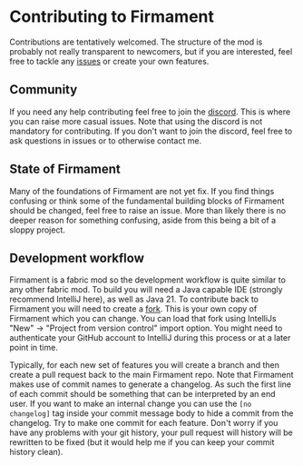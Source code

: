 <!--
SPDX-FileCopyrightText: 2023 Linnea Gräf <nea@nea.moe>

SPDX-License-Identifier: CC0-1.0
-->
# Contributing to Firmament

Contributions are tentatively welcomed. The structure of the mod is probably not really transparent to newcomers, but if
you are interested, feel free to tackle any [issues](https://github.com/nea89o/Firmament/issues/) or create your own
features.

## Community

If you need any help contributing feel free to join the [discord]. This is where you can raise more casual issues. Note
that using the discord is not mandatory for contributing. If you don't want to join the discord, feel free to ask
questions in issues or to otherwise contact me.

## State of Firmament

Many of the foundations of Firmament are not yet fix. If you find things confusing or think some of the fundamental
building blocks of Firmament should be changed, feel free to raise an issue. More than likely there is no deeper reason
for something confusing, aside from this being a bit of a sloppy project.

## Development workflow

Firmament is a fabric mod so the development workflow is quite similar to any other fabric mod. To build you will need a
Java capable IDE (strongly recommend IntelliJ here), as well as Java 21. To contribute back to Firmament you will need
to create a [fork](https://github.com/nea89o/Firmament/fork). This is your own copy of Firmament which you can change.
You can load that fork using IntelliJs "New" -> "Project from version control" import option. You might need to
authenticate your GitHub account to IntelliJ during this process or at a later point in time.

Typically, for each new set of features you will create a branch and then create a pull request back to the main
Firmament repo. Note that Firmament makes use of commit names to generate a changelog. As such the first line of each
commit should be something that can be interpreted by an end user. If you want to make an internal change you can use
the `[no changelog]` tag inside your commit message body to hide a commit from the changelog. Try to make one commit for
each feature. Don't worry if you have any problems with your git history, your pull request will history will be
rewritten to be fixed (but it would help me if you can keep your commit history clean).

[discord]: https://discord.gg/64pFP94AWA
